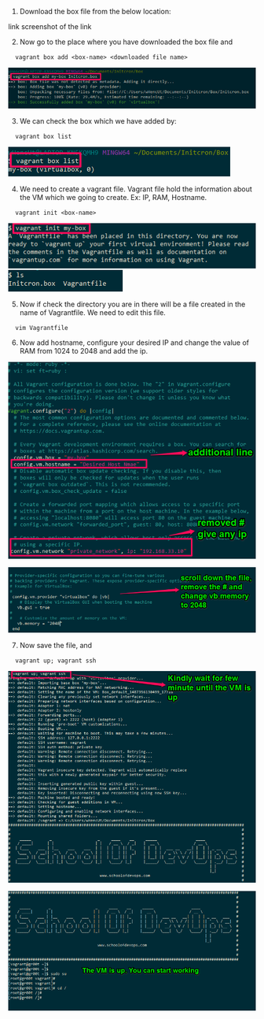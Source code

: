 1) Download the box file from the below location:

  link
  screenshot  of the link


2) Now go to the place where you have downloaded the box file and
```
  vagrant box add <box-name> <downloaded file name>
```
  ![alt text](Images/1.png "Vagrant Box Add")

3) We can check the box which we have added by:
```
  vagrant box list
```
  ![alt text](Images/2.png "Vagrant Box List")

4) We need to create a vagrant file. Vagrant file hold the information about the VM which we going to create. Ex: IP, RAM, Hostname.
```
  vagrant init <box-name>
```
  ![alt text](Images/3.png "Vagrant Init")
  ![alt text](Images/4.png "Vagrant File")

5) Now if check the directory you are in there will be a file created in the name of Vagrantfile. We need to edit this file.
```
  vim Vagrantfile
```
6) Now add hostname, configure your desired IP and change the value of RAM from 1024 to 2048 and add the ip.

  ![alt text](Images/5.png "Vagrant File")

  ![alt text](Images/6.png "Vagrant File")

7) Now save the file, and
```
  vagrant up; vagrant ssh
```
  ![alt text](Images/7.png "Vagrant up")

  ![alt text](Images/8.png "VM")
